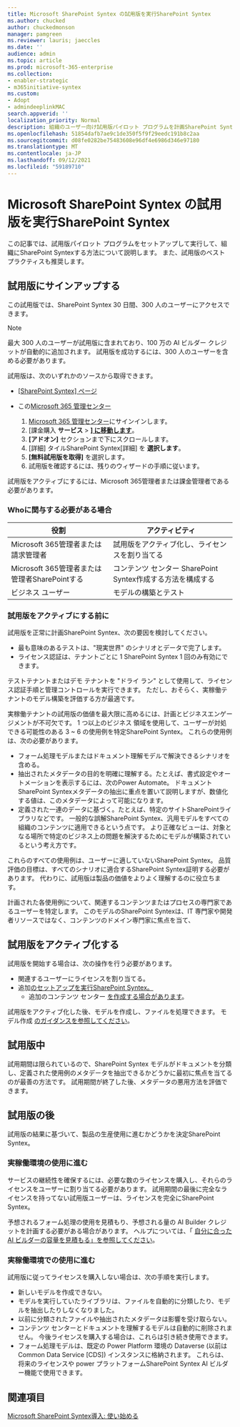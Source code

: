 ```yaml
---
title: Microsoft SharePoint Syntex の試用版を実行SharePoint Syntex
ms.author: chucked
author: chuckedmonson
manager: pamgreen
ms.reviewer: lauris; jaeccles
ms.date: ''
audience: admin
ms.topic: article
ms.prod: microsoft-365-enterprise
ms.collection:
- enabler-strategic
- m365initiative-syntex
ms.custom:
- Adopt
- admindeeplinkMAC
search.appverid: ''
localization_priority: Normal
description: 組織のユーザー向け試用版パイロット プログラムを計画SharePoint Syntexする方法について学習します。
ms.openlocfilehash: 51854dafb7ae9c1de350f5f9f29eedc191b8c2aa
ms.sourcegitcommit: d08fe0282be75483608e96df4e6986d346e97180
ms.translationtype: MT
ms.contentlocale: ja-JP
ms.lasthandoff: 09/12/2021
ms.locfileid: "59189710"
---
```

# <a name="run-a-trial-of-microsoft-sharepoint-syntex"></a>Microsoft SharePoint Syntex の試用版を実行SharePoint Syntex

この記事では、試用版パイロット プログラムをセットアップして実行して、組織にSharePoint Syntexする方法について説明します。 また、試用版のベスト プラクティスも推奨します。

## <a name="sign-up-for-a-trial"></a>試用版にサインアップする

この試用版では、SharePoint Syntex 30 日間、300 人のユーザーにアクセスできます。

> [!NOTE]
> 最大 300 人のユーザーが試用版に含まれており、100 万の AI ビルダー クレジットが自動的に追加されます。 試用版を成功するには、300 人のユーザーを含める必要があります。

試用版は、次のいずれかのソースから取得できます。

- [[SharePoint Syntex] ページ](https://www.microsoft.com/microsoft-365/enterprise/sharepoint-syntex?activetab=pivot:overviewtab)

- この[Microsoft 365 管理センター](https://admin.microsoft.com)
    1. [Microsoft 365 管理センター](https://admin.microsoft.com)にサインインします。
    2. [課金購入 **サービス**  >  <a href="https://go.microsoft.com/fwlink/p/?linkid=868433" target="_blank">**] に移動します**</a>。
    3. **[アドオン]** セクションまで下にスクロールします。
    4. [詳細] タイルSharePoint Syntex[詳細] を **選択します**。
    5. **[無料試用版を取得]** を選択します。
    6. 試用版を確認するには、残りのウィザードの手順に従います。

試用版をアクティブにするには、Microsoft 365管理者または課金管理者である必要があります。

### <a name="who-should-be-involved-in-a-trial"></a>Whoに関与する必要がある場合

|役割|アクティビティ|
|---|---|
|Microsoft 365管理者または請求管理者|試用版をアクティブ化し、ライセンスを割り当てる|
|Microsoft 365管理者または管理者SharePointする|コンテンツ センター SharePoint Syntex作成する方法を構成する|
|ビジネス ユーザー|モデルの構築とテスト|

### <a name="before-you-activate-a-trial"></a>試用版をアクティブにする前に

試用版を正常に計画SharePoint Syntex、次の要因を検討してください。

- 最も意味のあるテストは、"現実世界" のシナリオとデータで完了します。
- ライセンス認証は、テナントごとに 1 SharePoint Syntex 1 回のみ有効にできます。

テストテナントまたはデモ テナントを "ドライ ラン" として使用して、ライセンス認証手順と管理コントロールを実行できます。 ただし、おそらく、実稼働テナントのモデル構築を評価する方が最適です。

実稼働テナントの試用版の価値を最大限に高めるには、計画とビジネスエンゲージメントが不可欠です。 1 つ以上のビジネス 領域を使用して、ユーザーが対処できる可能性のある 3 ~ 6 の使用例を特定SharePoint Syntex。 これらの使用例は、次の必要があります。

- フォーム処理モデルまたはドキュメント理解モデルで解決できるシナリオを含める。
- 抽出されたメタデータの目的を明確に理解する。たとえば、書式設定やオートメーションを表示するには、次のPower Automate。 ドキュメントSharePoint Syntexメタデータの抽出に重点を置いて説明しますが、数値化する値は、このメタデータによって可能になります。
- 定義された一連のデータに基づく。たとえば、特定のサイトSharePointライブラリなどです。 一般的な誤解SharePoint Syntex、汎用モデルをすべての組織のコンテンツに適用できるという点です。 より正確なビューは、対象となる場所で特定のビジネス上の問題を解決するためにモデルが構築されているという考え方です。

これらのすべての使用例は、ユーザーに適していないSharePoint Syntex。 品質評価の目標は、すべてのシナリオに適合するSharePoint Syntex証明する必要があります。 代わりに、試用版は製品の価値をよりよく理解するのに役立ちます。

計画された各使用例について、関連するコンテンツまたはプロセスの専門家であるユーザーを特定します。 このモデルのSharePoint Syntexは、IT 専門家や開発者リソースではなく、コンテンツのドメイン専門家に焦点を当て、

## <a name="activate-a-trial"></a>試用版をアクティブ化する

試用版を開始する場合は、次の操作を行う必要があります。

- 関連するユーザーにライセンスを割り当てる。
- 追加[のセットアップを実行SharePoint Syntex。](set-up-content-understanding.md)
  - 追加のコンテンツ センター [を作成する場合があります](create-a-content-center.md)。

試用版をアクティブ化した後、モデルを作成し、ファイルを処理できます。 モデル作成 [のガイダンスを参照してください](create-a-content-center.md)。

## <a name="during-a-trial"></a>試用版中

試用期間は限られているので、SharePoint Syntex モデルがドキュメントを分類し、定義された使用例のメタデータを抽出できるかどうかに最初に焦点を当てるのが最善の方法です。 試用期間が終了した後、メタデータの悪用方法を評価できます。

## <a name="after-a-trial"></a>試用版の後

試用版の結果に基づいて、製品の生産使用に進むかどうかを決定SharePoint Syntex。

### <a name="proceed-to-production-use"></a>実稼働環境の使用に進む

サービスの継続性を確保するには、必要な数のライセンスを購入し、それらのライセンスをユーザーに割り当てる必要があります。 試用期間の最後に完全なライセンスを持ってない試用版ユーザーは、ライセンスを完全にSharePoint Syntex。

予想されるフォーム処理の使用を見積もり、予想される量の AI Builder クレジットを計画する必要がある場合があります。 ヘルプについては、「 [自分に合った AI ビルダーの容量を見積もる」を参照してください](https://powerapps.microsoft.com/ai-builder-calculator/)。

### <a name="dont-proceed-to-production-use"></a>実稼働環境での使用に進む

試用版に従ってライセンスを購入しない場合は、次の手順を実行します。

- 新しいモデルを作成できない。
- モデルを実行していたライブラリは、ファイルを自動的に分類したり、モデルを抽出したりしなくなりました。
- 以前に分類されたファイルや抽出されたメタデータは影響を受け取らない。
- コンテンツ センターとドキュメントを理解するモデルは自動的に削除されません。 今後ライセンスを購入する場合は、これらは引き続き使用できます。
- フォーム処理モデルは、既定の Power Platform 環境の Dataverse (以前は Common Data Service [CDS]) インスタンスに格納されます。 これらは、将来のライセンスや power プラットフォームSharePoint Syntex AI ビルダー機能で使用できます。

## <a name="see-also"></a>関連項目

[Microsoft SharePoint Syntex導入: 使い始める](adoption-getstarted.md)
